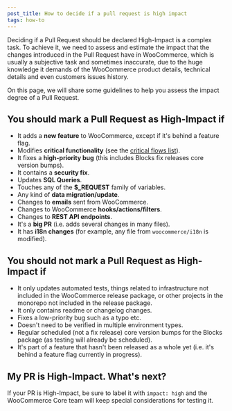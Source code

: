 ```yaml
---
post_title: How to decide if a pull request is high impact
tags: how-to
---
```


Deciding if a Pull Request should be declared High-Impact is a complex task. To achieve it, we need to assess and estimate the impact that the changes introduced in the Pull Request have in WooCommerce, which is usually a subjective task and sometimes inaccurate, due to the huge knowledge it demands of the WooCommerce product details, technical details and even customers issues history.

On this page, we will share some guidelines to help you assess the impact degree of a Pull Request.

## You should mark a Pull Request as High-Impact if

- It adds a **new feature** to WooCommerce, except if it's behind a feature flag.
- Modifies **critical functionality** (see the [critical flows list](https://github.com/woocommerce/woocommerce/wiki/Critical-Flows)).
- It fixes a **high-priority bug** (this includes Blocks fix releases core version bumps).
- It contains a **security fix**.
- Updates **SQL Queries**.
- Touches any of the **$_REQUEST** family of variables.
- Any kind of **data migration/update**.
- Changes to **emails** sent from WooCommerce.
- Changes to WooCommerce **hooks/actions/filters**.
- Changes to **REST API endpoints**.
- It's a **big PR** (i.e. adds several changes in many files).
- It has **i18n changes** (for example, any file from `woocommerce/i18n` is modified).

## You should not mark a Pull Request as High-Impact if

- It only updates automated tests, things related to infrastructure not included in the WooCommerce release package, or other projects in the monorepo not included in the release package.
- It only contains readme or changelog changes.
- Fixes a low-priority bug such as a typo etc.
- Doesn't need to be verified in multiple environment types.
- Regular scheduled (not a fix release) core version bumps for the Blocks package (as testing will already be scheduled).
- It's part of a feature that hasn't been released as a whole yet (i.e. it's behind a feature flag currently in progress).

## My PR is High-Impact. What's next?

If your PR is High-Impact, be sure to label it with `impact: high` and the WooCommerce Core team will keep special considerations for testing it.
